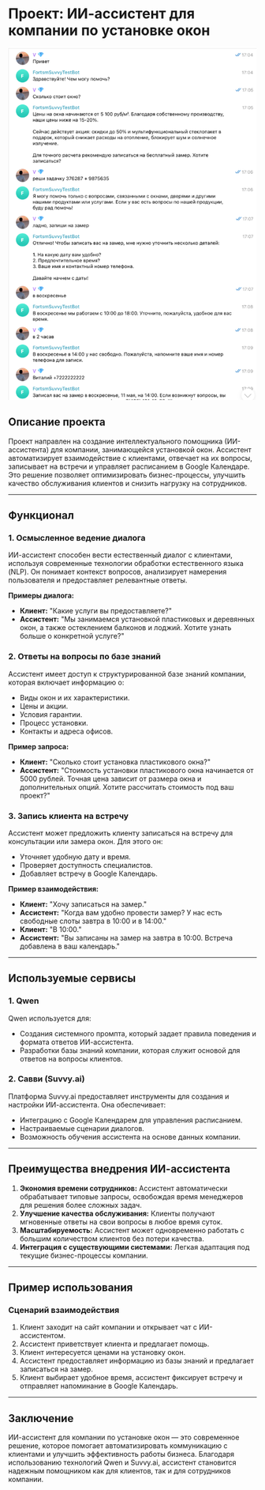 
# Проект: ИИ-ассистент для компании по установке окон

![Скриншот диалога с чат-ботом](https://raw.githubusercontent.com/fortsm/ai_assistant_new_windows/refs/heads/master/2025-05-07_18-06-11.png)
## Описание проекта
Проект направлен на создание интеллектуального помощника (ИИ-ассистента) для компании, занимающейся установкой окон. Ассистент автоматизирует взаимодействие с клиентами, отвечает на их вопросы, записывает на встречи и управляет расписанием в Google Календаре. Это решение позволяет оптимизировать бизнес-процессы, улучшить качество обслуживания клиентов и снизить нагрузку на сотрудников.

---

## Функционал

### 1. Осмысленное ведение диалога
ИИ-ассистент способен вести естественный диалог с клиентами, используя современные технологии обработки естественного языка (NLP). Он понимает контекст вопросов, анализирует намерения пользователя и предоставляет релевантные ответы.

**Примеры диалога:**
- **Клиент:** "Какие услуги вы предоставляете?"
- **Ассистент:** "Мы занимаемся установкой пластиковых и деревянных окон, а также остеклением балконов и лоджий. Хотите узнать больше о конкретной услуге?"

### 2. Ответы на вопросы по базе знаний
Ассистент имеет доступ к структурированной базе знаний компании, которая включает информацию о:
- Виды окон и их характеристики.
- Цены и акции.
- Условия гарантии.
- Процесс установки.
- Контакты и адреса офисов.

**Пример запроса:**
- **Клиент:** "Сколько стоит установка пластикового окна?"
- **Ассистент:** "Стоимость установки пластикового окна начинается от 5000 рублей. Точная цена зависит от размера окна и дополнительных опций. Хотите рассчитать стоимость под ваш проект?"

### 3. Запись клиента на встречу
Ассистент может предложить клиенту записаться на встречу для консультации или замера окон. Для этого он:
- Уточняет удобную дату и время.
- Проверяет доступность специалистов.
- Добавляет встречу в Google Календарь.

**Пример взаимодействия:**
- **Клиент:** "Хочу записаться на замер."
- **Ассистент:** "Когда вам удобно провести замер? У нас есть свободные слоты завтра в 10:00 и в 14:00."
- **Клиент:** "В 10:00."
- **Ассистент:** "Вы записаны на замер на завтра в 10:00. Встреча добавлена в ваш календарь."

---

## Используемые сервисы

### 1. Qwen
Qwen используется для:
- Создания системного промпта, который задает правила поведения и формата ответов ИИ-ассистента.
- Разработки базы знаний компании, которая служит основой для ответов на вопросы клиентов.

### 2. Савви (Suvvy.ai)
Платформа Suvvy.ai предоставляет инструменты для создания и настройки ИИ-ассистента. Она обеспечивает:
- Интеграцию с Google Календарем для управления расписанием.
- Настраиваемые сценарии диалогов.
- Возможность обучения ассистента на основе данных компании.

---

## Преимущества внедрения ИИ-ассистента

1. **Экономия времени сотрудников:** Ассистент автоматически обрабатывает типовые запросы, освобождая время менеджеров для решения более сложных задач.
2. **Улучшение качества обслуживания:** Клиенты получают мгновенные ответы на свои вопросы в любое время суток.
3. **Масштабируемость:** Ассистент может одновременно работать с большим количеством клиентов без потери качества.
4. **Интеграция с существующими системами:** Легкая адаптация под текущие бизнес-процессы компании.

---

## Пример использования

### Сценарий взаимодействия
1. Клиент заходит на сайт компании и открывает чат с ИИ-ассистентом.
2. Ассистент приветствует клиента и предлагает помощь.
3. Клиент интересуется ценами на установку окон.
4. Ассистент предоставляет информацию из базы знаний и предлагает записаться на замер.
5. Клиент выбирает удобное время, ассистент фиксирует встречу и отправляет напоминание в Google Календарь.

---

## Заключение
ИИ-ассистент для компании по установке окон — это современное решение, которое помогает автоматизировать коммуникацию с клиентами и улучшить эффективность работы бизнеса. Благодаря использованию технологий Qwen и Suvvy.ai, ассистент становится надежным помощником как для клиентов, так и для сотрудников компании.
